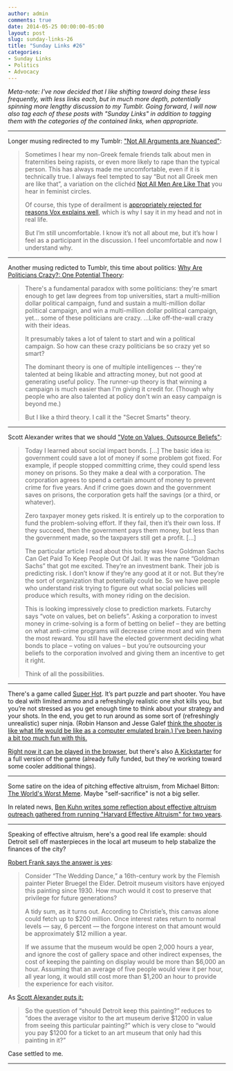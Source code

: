 ```yaml
---
author: admin
comments: true
date: 2014-05-25 00:00:00-05:00
layout: post
slug: sunday-links-26
title: "Sunday Links #26"
categories:
- Sunday Links
- Politics
- Advocacy
---
```


<i>Meta-note: I've now decided that I like shifting toward doing these less frequently, with less links each, but in much more depth, potentially spinning more lengthy discussion to my Tumblr.  Going forward, I will now also tag each of these posts with "Sunday Links" <i>in addition to</i> tagging them with the categories of the contained links, when appropriate.</i>

***

Longer musing redirected to my Tumblr: <a href="http://peterhurford.tumblr.com/post/86722676721/not-all-arguments-are-nuanced">"Not All Arguments are Nuanced"</a>:

<blockquote>Sometimes I hear my non-Greek female friends talk about men in fraternities being rapists, or even more likely to rape than the typical person. This has always made me uncomfortable, even if it is technically true. I always feel tempted to say “But not all Greek men are like that”, a variation on the clichéd <a href="http://knowyourmeme.com/memes/not-all-men-are-like-that">Not All Men Are Like That</a> you hear in feminist circles.

Of course, this type of derailment is <a href="http://www.vox.com/2014/5/15/5720332/heres-why-women-have-turned-the-not-all-men-objection-into-a-meme">appropriately rejected for reasons Vox explains well</a>, which is why I say it in my head and not in real life.

But I’m still uncomfortable.  I know it’s not all about me, but it’s how I feel as a participant in the discussion.  I feel uncomfortable and now I understand why.</blockquote>

***
<!-- more -->

Another musing redicted to Tumblr, this time about politics: <a href="http://peterhurford.tumblr.com/post/86724549291/why-are-politicians-crazy-one-potential-theory">Why Are Politicians Crazy?: One Potential Theory</a>:

<blockquote>There's a fundamental paradox with some politicians: they're smart enough to get law degrees from top universities, start a multi-million dollar political campaign, fund and sustain a multi-million dollar political campaign, and win a multi-million dollar political campaign, yet... some of these politicians are crazy.  ...Like off-the-wall crazy with their ideas.

It presumably takes a lot of talent to start and win a political campaign.  So how can these crazy politicians be so crazy yet so smart?

The dominant theory is one of multiple intelligences -- they're talented at being likable and attracting money, but not good at generating useful policy.  The runner-up theory is that winning a campaign is much easier than I'm giving it credit for.  (Though why people who are also talented at policy don't win an easy campaign is beyond me.) 

But I like a third theory.  I call it the "Secret Smarts" theory.</blockquote>

***

Scott Alexander writes that we should <a href="http://slatestarcodex.com/2014/05/08/vote-on-values-outsource-beliefs/">"Vote on Values, Outsource Beliefs"</a>:

<blockquote>Today I learned about social impact bonds. [...] The basic idea is: government could save a lot of money if some problem got fixed. For example, if people stopped committing crime, they could spend less money on prisons. So they make a deal with a corporation. The corporation agrees to spend a certain amount of money to prevent crime for five years. And if crime goes down and the government saves on prisons, the corporation gets half the savings (or a third, or whatever).

Zero taxpayer money gets risked. It is entirely up to the corporation to fund the problem-solving effort. If they fail, then it’s their own loss. If they succeed, then the government pays them money, but less than the government made, so the taxpayers still get a profit. [...]

The particular article I read about this today was How Goldman Sachs Can Get Paid To Keep People Out Of Jail. It was the name “Goldman Sachs” that got me excited. They’re an investment bank. Their job is predicting risk. I don’t know if they’re any good at it or not. But they’re the sort of organization that potentially could be. So we have people who understand risk trying to figure out what social policies will produce which results, with money riding on the decision.

This is looking impressively close to prediction markets. Futarchy says “vote on values, bet on beliefs”. Asking a corporation to invest money in crime-solving is a form of betting on belief – they are betting on what anti-crime programs will decrease crime most and win them the most reward. You still have the elected government deciding what bonds to place – voting on values – but you’re outsourcing your beliefs to the corporation involved and giving them an incentive to get it right.

Think of all the possibilities.</blockquote>

***

There's a game called <a href="http://superhotgame.com/">Super Hot</a>.  It’s part puzzle and part shooter.  You have to deal with limited ammo and a refreshingly realistic one shot kills you, but you’re not stressed as you get enough time to think about your strategy and your shots.  In the end, you get to run around as some sort of (refreshingly unrealistic) super ninja.  (Robin Hanson and Jesse Galef <a href="http://www.overcomingbias.com/2014/05/first-person-em-shooter.html">think the shooter is like what life would be like as a computer emulated brain.)  I’ve been having a bit too much fun with this.

Right now <a href="http://superhotgame.com/play-prototype">it can be played in the browser</a>, but there's also <a href="https://www.kickstarter.com/projects/375798653/superhot">A Kickstarter</a> for a full version of the game (already fully funded, but they're working toward some cooler additional things).

***

Some satire on the idea of pitching effective altruism, from Michael Bitton: <a href="http://a-nice-place-to-live.blogspot.ca/2014/04/the-worlds-worst-meme.html">The World's Worst Meme</a>.  Maybe "self-sacrifice" is not a big seller.

In related news, <a href="http://www.benkuhn.net/outreach">Ben Kuhn writes some reflection about effective altruism outreach gathered from running "Harvard Effective Altruism" for two years</a>.

***

Speaking of effective altruism, here's a good real life example: should Detroit sell off masterpieces in the local art museum to help stabalize the finances of the city?

<a href="http://www.nytimes.com/2014/03/30/business/economy/costs-benefits-and-masterpieces-in-detroit.html?ref=business&_r=0">Robert Frank says the answer is yes</a>:

<blockquote>Consider “The Wedding Dance,” a 16th-century work by the Flemish painter Pieter Bruegel the Elder. Detroit museum visitors have enjoyed this painting since 1930. How much would it cost to preserve that privilege for future generations?

A tidy sum, as it turns out. According to Christie’s, this canvas alone could fetch up to $200 million. Once interest rates return to normal levels — say, 6 percent — the forgone interest on that amount would be approximately $12 million a year.

If we assume that the museum would be open 2,000 hours a year, and ignore the cost of gallery space and other indirect expenses, the cost of keeping the painting on display would be more than $6,000 an hour. Assuming that an average of five people would view it per hour, all year long, it would still cost more than $1,200 an hour to provide the experience for each visitor.</blockquote>

As <a href="http://slatestarcodex.com/2014/04/21/the-economics-of-art-and-the-art-of-economics/">Scott Alexander puts it:</a>

<blockquote>So the question of “should Detroit keep this painting?” reduces to “does the average visitor to the art museum derive $1200 in value from seeing this particular painting?” which is very close to “would you pay $1200 for a ticket to an art museum that only had this painting in it?”</blockquote>

Case settled to me.

***